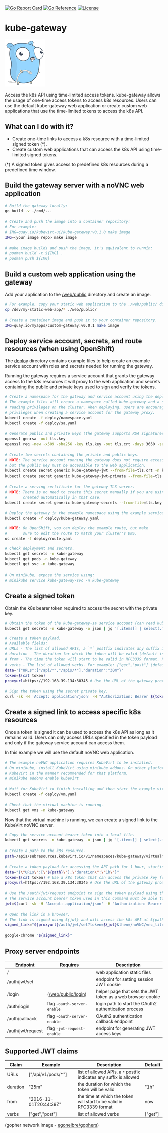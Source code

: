 
[![Go Report Card](https://goreportcard.com/badge/github.com/kubevirt-ui/kube-gateway)](https://goreportcard.com/report/github.com/kubevirt-ui/kube-gateway)
[![Go Reference](https://pkg.go.dev/badge/github.com/kubevirt-ui/kube-gateway.svg)](https://pkg.go.dev/github.com/kubevirt-ui/kube-gateway)
[![License](https://img.shields.io/badge/License-Apache%202.0-blue.svg)](https://opensource.org/licenses/Apache-2.0)
# kube-gateway

![alt gopher network](https://raw.githubusercontent.com/kubevirt-ui/kube-gateway/main/docs/network-side.png)

Access the k8s API using time-limited access tokens. kube-gateway allows the usage of one-time access tokens to access k8s resources. Users
can use the default kube-gateway web application or create custom web applications that use the time-limited tokens to access the 
k8s API.

## What can I do with it?

- Create one-time links to access a k8s resource with a time-limited signed token (*).
- Create custom web applications that can access the k8s API using time-limited signed tokens.

(*) A signed token gives access to predefined k8s resources during a predefined time window.

## Build the gateway server with a noVNC web application

``` bash
# Build the gateway locally:
go build -v ./cmd/...

# Create and push the image into a container repository:
# For example:
# IMG=quay.io/kubevirt-ui/kube-gateway:v0.1.0 make image
IMG=<your image repo> make image

# make image builds and push the image, it's equivalent to runnin:
# podman build -t ${IMG} .
# podman push ${IMG}
```

## Build a custom web application using the gateway

Add your application to the [/web/public](./web/public) directory and create an image.

``` bash
# For example, copy your static web application to the ./web/public/ directory.
cp /dev/my-static-web-app/* ./web/public/

# Create a container image and push it to your container repository.
IMG=quay.io/myapps/custom-gateway:v0.0.1 make image
```

## Deploy service account, secrets, and route resources (when using OpenShift)

The [deploy](/deploy) directory contains example files to help create an example
service account with roles and secrets needed for running the gateway.

Running the gateway requires a service account that grants the gateway access to the k8s resources it
will proxy to the web application and secrets containing the public and private keys used to sign and 
verify the tokens.

``` bash
# Create a namespace for the gateway and service account using the deploy examples.
# The example files will create a namespace called kube-gateway and a service account granting
# reading privileges on the cluster. When deploying, users are encouraged to use minimal 
# privileges when creating a service account for the gateway proxy.
kubectl create -f deploy/namespace.yaml
kubectl create -f deploy/sa.yaml

# Generate public and private keys (the gateway supports RSA signatures with SHA-256 hashes)
openssl genrsa -out tls.key
openssl req -new -x509 -sha256 -key tls.key -out tls.crt -days 3650 -subj "/C=/ST=/L=/O=/OU=/CN=/emailAddress="

# Create two secrets containing the private and public keys.
# NOTE: The service account running the gateway does not require access to the private key,
# but the public key must be accessible to the web application.
kubectl create secret generic kube-gateway-jwt --from-file=tls.crt -n kube-gateway
kubectl create secret generic kube-gateway-jwt-private --from-file=tls.key -n kube-gateway

# Create a serving certificate for the gateway TLS server.
# NOTE: There is no need to create this secret manually if you are using OpenShift, as it is 
#       created automatically in that case. 
kubectl create secret generic kube-gateway-secrets --from-file=tls.key --from-file=tls.crt -n kube-gateway

# Deploy the gateway in the example namespace using the example service account.
kubectl create -f deploy/kube-gateway.yaml
```

``` bash
# NOTE: On OpenShift, you can deploy the example route, but make
#       sure to edit the route to match your cluster's DNS.
oc create -f deploy/route.yaml
```

``` bash
# Check deployment and secrets.
kubectl get secrets -n kube-gateway
kubectl get pods -n kube-gateway
kubectl get svc -n kube-gateway

# On minikube, expose the service using:
# minikube service kube-gateway-svc -n kube-gateway
```

## Create a signed token

Obtain the k8s bearer token required to access the secret with the private key.

``` bash
# Obtain the token of the kube-gateway-sa service account (can read kube-gateway-jwt-private secret).
kubectl get secrets -n kube-gateway -o json | jq '[.items[] | select(.metadata.name | contains("kube-gateway-sa")) | select(.type | contains("service-account-token")) | .data.token][0]' | python -m base64 -d > token
```

``` bash
# Create a token payload.
# Available fields:
# URLs - The list of allowed APIs, a `*` postfix indicates any suffix is allowed
# duration - The duration for which the token will be valid (default is `1h`)
# from - The time the token will start to be valid in RFC3339 format. For example: "2016-11-01T20:44:39Z" (default is now)
# verbs - The list of allowed verbs. For example: ["get","post"] (default is ["get"])
data='{"URLs":["/api/*","/apis/*"],"duration":"30m"}'
token=$(cat token)
proxyurl=https://192.168.39.134:30345 # Use the URL of the gateway proxy

# Sign the token using the secret private key.
curl -sk -H 'Accept: application/json' -H "Authorization: Bearer ${token}" -H "Content-Type: application/json" --request POST --data "${data}" "${proxyurl}/auth/jwt/request" | jq .Token
```

## Create a signed link to access specific k8s resources

Once a token is signed it can be used to access the k8s API as long as it remains valid. Users can only access URLs specified in the token payload and only if the 
gateway service account can access them.

In this example we will use the default noVNC web application.

``` bash
# The example noVNC application requires KubeVirt to be installed.
# On minikube, install KubeVirt using minikube addons. On other platforms, install
# KubeVirt in the manner recommended for that platform.
# minikube addons enable kubevirt

# Wait for KubeVirt to finish installing and then start the example virtual machine.
kubectl create -f deploy/vm.yaml

# Check that the virtual machine is running.
kubectl get vms -n kube-gateway
```

Now that the virtual machine is running, we can create a signed link to the KubeVirt noVNC server.

``` bash
# Copy the service account bearer token into a local file.
kubectl get secrets -n kube-gateway -o json | jq '[.items[] | select(.metadata.name | contains("kube-gateway-sa")) | select(.type | contains("service-account-token")) | .data.token][0]' | python -m base64 -d > token

# Create a path to the k8s resource.
path=/apis/subresources.kubevirt.io/v1/namespaces/kube-gateway/virtualmachineinstances/testvm/vnc

# Create a token payload for accessing the API path for 1 hour, starting now.
data="{\"URLs\":[\"${path}\"],\"duration\":\"1h\"}"
token=$(cat token) # Use a k8s token that can access the private key for signing the JWT
proxyurl=https://192.168.39.134:30345 # Use the URL of the gateway proxy

# Use the /auth/jwt/request endpoint to sign the token payload using the private key secret.
# The service account bearer token used in this command must be able to access the secret holding the private key.
jwt=$(curl -sk -H 'Accept: application/json' -H "Authorization: Bearer ${token}" -H "Content-Type: application/json" --request POST --data "${data}" "${proxyurl}/auth/jwt/request" | jq .Token)

# Open the link in a browser.
# The link is signed using ${jwt} and will access the k8s API at ${path}.
signed_link="${proxyurl}/auth/jwt/set?token=${jwt}&then=/noVNC/vnc_lite.html?path=k8s${path}"

google-chrome "${signed_link}"
```

## Proxy server endpoints

| Endpoint | Requires | Description
|---|----|---|
| / | | web application static files |
| /auth/jwt/set | | endpoint for setting session JWT cookie |
| /login | ([/web/public/login](/web/public/login)) | helper page that sets the JWT token as a web browser cookie |
| /auth/login | flag `-oauth-server-enable` | login path to start the OAuth2 authentication process |
| /auth/callback | flag `-oauth-server-enable` | OAuth2 authentication callback endpoint |
| /auth/jwt/request | flag `-jwt-request-enable` | endpoint for generating JWT access keys |

## Supported JWT claims

| Claim | Example | Description  | Default |
|---|---|---|---|
|URLs | ["/api/v1/pods/*"] | list of allowed APIs, a `*` postfix indicates any suffix is allowed |
|duration | "25m" | the duration for which the token will be valid | "1h"
|from | "2016-11-01T20:44:39Z" | the time at which the token will start to be valid in RFC3339 format |  now
|verbs | ["get","post"] | list of allowed verbs  | ["get"]

(gopher network image - [egonelbre/gophers](https://github.com/egonelbre/gophers))
